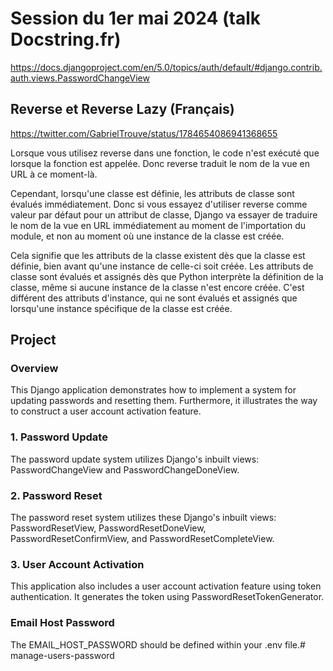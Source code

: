 # Session du 1er mai 2024 (talk Docstring.fr)

https://docs.djangoproject.com/en/5.0/topics/auth/default/#django.contrib.auth.views.PasswordChangeView

## Reverse et Reverse Lazy (Français)

https://twitter.com/GabrielTrouve/status/1784654086941368655

Lorsque vous utilisez reverse dans une fonction, le code n'est exécuté que lorsque la fonction est appelée. Donc reverse
traduit le nom de la vue en URL à ce moment-là.

Cependant, lorsqu'une classe est définie, les attributs de classe sont évalués immédiatement. Donc si vous essayez
d'utiliser reverse comme valeur par défaut pour un attribut de classe, Django va essayer de traduire le nom de la vue en
URL immédiatement au moment de l'importation du module, et non au moment où une instance de la classe est créée.

Cela signifie que les attributs de la classe existent dès que la classe est définie, bien avant qu'une instance de
celle-ci soit créée.
Les attributs de classe sont évalués et assignés dès que Python interprète la définition de la classe, même si aucune
instance de la classe n'est encore créée. C'est différent des attributs d'instance, qui ne sont évalués et assignés que
lorsqu'une instance spécifique de la classe est créée.

## Project

### Overview

This Django application demonstrates how to implement a system for updating passwords and resetting them. Furthermore,
it illustrates the way to construct a user account activation feature.

### 1. Password Update

The password update system utilizes Django's inbuilt views: PasswordChangeView and PasswordChangeDoneView.

### 2. Password Reset

The password reset system utilizes these Django's inbuilt views: PasswordResetView, PasswordResetDoneView,
PasswordResetConfirmView, and PasswordResetCompleteView.

### 3. User Account Activation

This application also includes a user account activation feature using token authentication. It generates the token
using PasswordResetTokenGenerator.

### Email Host Password

The EMAIL_HOST_PASSWORD should be defined within your .env file.# manage-users-password
